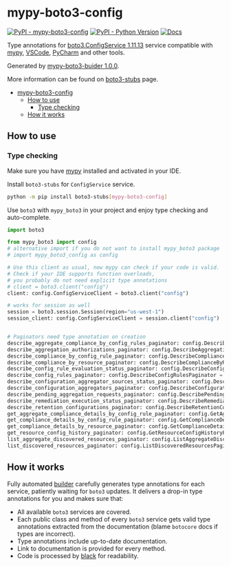 # mypy-boto3-config

[![PyPI - mypy-boto3-config](https://img.shields.io/pypi/v/mypy-boto3-config.svg?color=blue)](https://pypi.org/project/mypy-boto3-config)
[![PyPI - Python Version](https://img.shields.io/pypi/pyversions/mypy-boto3-config.svg?color=blue)](https://pypi.org/project/mypy-boto3-config)
[![Docs](https://img.shields.io/readthedocs/mypy-boto3-builder.svg?color=blue)](https://mypy-boto3-builder.readthedocs.io/)

Type annotations for
[boto3.ConfigService 1.11.13](https://boto3.amazonaws.com/v1/documentation/api/1.11.13/reference/services/config.html#ConfigService) service
compatible with [mypy](https://github.com/python/mypy), [VSCode](https://code.visualstudio.com/),
[PyCharm](https://www.jetbrains.com/pycharm/) and other tools.

Generated by [mypy-boto3-buider 1.0.0](https://github.com/vemel/mypy_boto3_builder).

More information can be found on [boto3-stubs](https://pypi.org/project/boto3-stubs/) page.

- [mypy-boto3-config](#mypy-boto3-config)
  - [How to use](#how-to-use)
    - [Type checking](#type-checking)
  - [How it works](#how-it-works)

## How to use

### Type checking

Make sure you have [mypy](https://github.com/python/mypy) installed and activated in your IDE.

Install `boto3-stubs` for `ConfigService` service.

```bash
python -m pip install boto3-stubs[mypy-boto3-config]
```

Use `boto3` with `mypy_boto3` in your project and enjoy type checking and auto-complete.

```python
import boto3

from mypy_boto3 import config
# alternative import if you do not want to install mypy_boto3 package
# import mypy_boto3_config as config

# Use this client as usual, now mypy can check if your code is valid.
# Check if your IDE supports function overloads,
# you probably do not need explicit type annotations
# client = boto3.client("config")
client: config.ConfigServiceClient = boto3.client("config")

# works for session as well
session = boto3.session.Session(region="us-west-1")
session_client: config.ConfigServiceClient = session.client("config")


# Paginators need type annotation on creation
describe_aggregate_compliance_by_config_rules_paginator: config.DescribeAggregateComplianceByConfigRulesPaginator = client.get_paginator("describe_aggregate_compliance_by_config_rules")
describe_aggregation_authorizations_paginator: config.DescribeAggregationAuthorizationsPaginator = client.get_paginator("describe_aggregation_authorizations")
describe_compliance_by_config_rule_paginator: config.DescribeComplianceByConfigRulePaginator = client.get_paginator("describe_compliance_by_config_rule")
describe_compliance_by_resource_paginator: config.DescribeComplianceByResourcePaginator = client.get_paginator("describe_compliance_by_resource")
describe_config_rule_evaluation_status_paginator: config.DescribeConfigRuleEvaluationStatusPaginator = client.get_paginator("describe_config_rule_evaluation_status")
describe_config_rules_paginator: config.DescribeConfigRulesPaginator = client.get_paginator("describe_config_rules")
describe_configuration_aggregator_sources_status_paginator: config.DescribeConfigurationAggregatorSourcesStatusPaginator = client.get_paginator("describe_configuration_aggregator_sources_status")
describe_configuration_aggregators_paginator: config.DescribeConfigurationAggregatorsPaginator = client.get_paginator("describe_configuration_aggregators")
describe_pending_aggregation_requests_paginator: config.DescribePendingAggregationRequestsPaginator = client.get_paginator("describe_pending_aggregation_requests")
describe_remediation_execution_status_paginator: config.DescribeRemediationExecutionStatusPaginator = client.get_paginator("describe_remediation_execution_status")
describe_retention_configurations_paginator: config.DescribeRetentionConfigurationsPaginator = client.get_paginator("describe_retention_configurations")
get_aggregate_compliance_details_by_config_rule_paginator: config.GetAggregateComplianceDetailsByConfigRulePaginator = client.get_paginator("get_aggregate_compliance_details_by_config_rule")
get_compliance_details_by_config_rule_paginator: config.GetComplianceDetailsByConfigRulePaginator = client.get_paginator("get_compliance_details_by_config_rule")
get_compliance_details_by_resource_paginator: config.GetComplianceDetailsByResourcePaginator = client.get_paginator("get_compliance_details_by_resource")
get_resource_config_history_paginator: config.GetResourceConfigHistoryPaginator = client.get_paginator("get_resource_config_history")
list_aggregate_discovered_resources_paginator: config.ListAggregateDiscoveredResourcesPaginator = client.get_paginator("list_aggregate_discovered_resources")
list_discovered_resources_paginator: config.ListDiscoveredResourcesPaginator = client.get_paginator("list_discovered_resources")
```

## How it works

Fully automated [builder](https://github.com/vemel/mypy_boto3_builder) carefully generates
type annotations for each service, patiently waiting for `boto3` updates. It delivers
a drop-in type annotations for you and makes sure that:

- All available `boto3` services are covered.
- Each public class and method of every `boto3` service gets valid type annotations
  extracted from the documentation (blame `botocore` docs if types are incorrect).
- Type annotations include up-to-date documentation.
- Link to documentation is provided for every method.
- Code is processed by [black](https://github.com/psf/black) for readability.